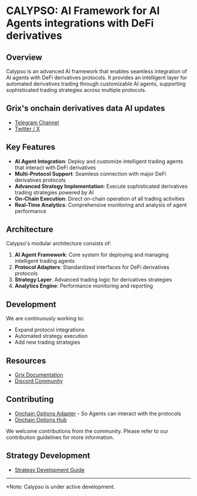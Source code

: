 # CALYPSO: AI Framework for AI Agents integrations with DeFi derivatives

## Overview

Calypso is an advanced AI framework that enables seamless integration of AI agents with DeFi derivatives protocols. It provides an intelligent layer for automated derivatives trading through customizable AI agents, supporting sophisticated trading strategies across multiple protocols.

## Grix's onchain derivatives data AI updates

- [Telegram Channel](https://web.telegram.org/k/#@Calypso_by_Grix)
- [Twitter / X](https://x.com/calypso_by_grix)

## Key Features

- **AI Agent Integration**: Deploy and customize intelligent trading agents that interact with DeFi derivatives
- **Multi-Protocol Support**: Seamless connection with major DeFi derivatives protocols
- **Advanced Strategy Implementation**: Execute sophisticated derivatives trading strategies powered by AI
- **On-Chain Execution**: Direct on-chain operation of all trading activities
- **Real-Time Analytics**: Comprehensive monitoring and analysis of agent performance

## Architecture

Calypso's modular architecture consists of:

1. **AI Agent Framework**: Core system for deploying and managing intelligent trading agents
2. **Protocol Adapters**: Standardized interfaces for DeFi derivatives protocols
3. **Strategy Layer**: Advanced trading logic for derivatives strategies
4. **Analytics Engine**: Performance monitoring and reporting

## Development

We are continuously working to:

- Expand protocol integrations
- Automated strategy execution
- Add new trading strategies

## Resources

- [Grix Documentation](https://docs.grix.finance)
- [Discord Community](https://discord.gg/ZgPpr9psqp)

## Contributing

- [Onchain Options Adapter](https://github.com/grixprotocol/defi-options-adapters) - So Agents can interact with the protocols
- [Onchain Options Hub](https://github.com/grixprotocol/defi-options-hub)

We welcome contributions from the community. Please refer to our contribution guidelines for more information.

## Strategy Development

- [Strategy Development Guide](strategies/README.md)

---

*Note: Calypso is under active development.
